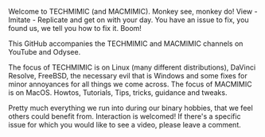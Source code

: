 Welcome to TECHMIMIC (and MACMIMIC). Monkey see, monkey do! View - Imitate - Replicate and get on with your day.
You have an issue to fix, you found us, we tell you how to fix it. Boom!

This GitHub accompanies the TECHMIMIC and MACMIMIC channels on YouTube and Odysee.

The focus of TECHMIMIC is on Linux (many different distributions), DaVinci Resolve, FreeBSD, the necessary evil that is Windows and some fixes for minor annoyances for all things we come across. The focus of MACMIMIC is on MacOS. Howtos, Tutorials, Tips, tricks, guidance and tweaks.

Pretty much everything we run into during our binary hobbies, that we feel others could benefit from.
Interaction is welcomed! If there's a specific issue for which you would like to see a video, please leave a comment.

<!---
TECHMIMIC/TECHMIMIC is a ✨ special ✨ repository because its `README.md` (this file) appears on your GitHub profile.
You can click the Preview link to take a look at your changes.
--->
